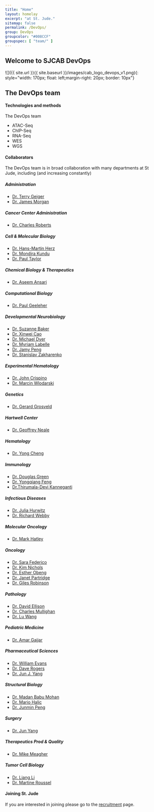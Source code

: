 ```yaml
---
title: "Home"
layout: homelay
excerpt: "at St. Jude."
sitemap: false
permalink: /DevOps/
group: DevOps
groupcolor: "#008CCF"
groupspec: [ "team/" ]
---
```


## Welcome to SJCAB DevOps

![]({{ site.url }}{{ site.baseurl }}/images/cab_logo_devops_v1.png){: style="width: 170px; float: left;margin-right: 20px; border: 10px"}


The DevOps team 
- 

#### Technologies and methods

The DevOps team 
- ATAC-Seq
- ChIP-Seq
- RNA-Seq
- WES
- WGS

#### Collaborators
The DevOps team is in broad collaboration with many departments at St Jude, including (and increasing constantly)

##### Administration
- [Dr. Terry Geiger](https://www.stjude.org/directory/g/terrence-geiger.html)
- [Dr. James Morgan](https://www.stjude.org/directory/m/james-morgan.html)

##### Cancer Center Administration
- [Dr. Charles Roberts](https://www.stjude.org/directory/r/charles-roberts.html)

##### Cell & Molecular Biology
- [Dr. Hans-Martin Herz](https://www.stjude.org/directory/h/hans-martin-herz.html)
- [Dr. Mondira Kundu](https://www.stjude.org/directory/k/mondira-kundu.html)
- [Dr. Paul Taylor](https://www.stjude.org/directory/t/j-paul-taylor.html)

##### Chemical Biology & Therapeutics
- [Dr. Aseem Ansari](https://www.stjude.org/directory/a/aseem-ansari.html)

##### Computational Biology
- [Dr. Paul Geeleher](https://www.stjude.org/directory/g/paul-geeleher.html)

##### Developmental Neurobiology
- [Dr. Suzanne Baker](https://www.stjude.org/directory/b/suzanne-baker.html)
- [Dr. Xinwei Cao](https://www.stjude.org/directory/c/xinwei-cao.html)
- [Dr. Michael Dyer](https://www.stjude.org/directory/d/michael-dyer.html)
- [Dr. Myriam Labelle](https://www.stjude.org/directory/l/myriam-labelle.html)
- [Dr. Jamy Peng](https://www.stjude.org/directory/p/jamy-peng.html)
- [Dr. Stanislav Zakharenko](https://www.stjude.org/directory/z/stanislav-zakharenko.html)

##### Experimental Hematology
- [Dr. John Crispino](https://www.stjude.org/directory/c/john-crispino.html)
- [Dr. Marcin Wlodarski](https://www.stjude.org/directory/w/marcin-wlodarski.html)

##### Genetics
- [Dr. Gerard Grosveld](https://www.stjude.org/directory/g/gerard-grosveld.html)

##### Hartwell Center
- [Dr. Geoffrey Neale](https://www.stjude.org/directory/n/geoffrey-neale.html)

##### Hematology
- [Dr. Yong Cheng](https://www.stjude.org/directory/c/yong-cheng.html)

##### Immunology
- [Dr. Douglas Green](https://www.stjude.org/directory/g/douglas-green.html)
- [Dr. Yongqiang Feng](https://www.stjude.org/directory/f/yongqiang-feng.html)
- [Dr.Thirumala-Devi Kanneganti](https://www.stjude.org/directory/k/thirumala-devi-kanneganti.html)

##### Infectious Diseases
- [Dr. Julia Hurwitz](https://www.stjude.org/directory/h/julia-hurwitz.html)
- [Dr. Richard Webby](https://www.stjude.org/directory/w/richard-webby.html)

##### Molecular Oncology
- [Dr. Mark Hatley](https://www.stjude.org/directory/h/mark-hatley.html)

##### Oncology
- [Dr. Sara Federico](https://www.stjude.org/directory/f/sara-federico.html)
- [Dr. Kim Nichols](https://www.stjude.org/directory/n/kim-nichols.html)
- [Dr. Esther Obeng](https://www.stjude.org/directory/o/esther-obeng.html)
- [Dr. Janet Partridge](https://www.stjude.org/directory/p/janet-partridge.html)
- [Dr. Giles Robinson](https://www.stjude.org/directory/r/giles-robinson.html)

##### Pathology
- [Dr. David Ellison](https://www.stjude.org/directory/e/david-ellison.html)
- [Dr. Charles Mullighan](https://www.stjude.org/directory/m/charles-mullighan.html)
- [Dr. Lu Wang](https://www.stjude.org/directory/w/lu-wang.html)

##### Pediatric Medicine
- [Dr. Amar Gajjar](https://www.stjude.org/directory/g/amar-gajjar.html)

##### Pharmaceutical Sciences
- [Dr. William Evans](https://www.stjude.org/directory/e/william-evans.html)
- [Dr. Dave Rogers](https://www.stjude.org/directory/r/david-rogers.html)
- [Dr. Jun J. Yang](https://www.stjude.org/directory/y/jun-yang.html)

##### Structural Biology
- [Dr. Madan Babu Mohan](https://www.stjude.org/directory/b/madan-babu.html)
- [Dr. Mario Halic](https://www.stjude.org/directory/h/mario-halic.html)
- [Dr. Junmin Peng](https://www.stjude.org/directory/p/junmin-peng.html)

##### Surgery
- [Dr. Jun Yang](https://www.stjude.org/directory/y/jun-yang2.html)

##### Therapeutics Prod & Quality
- [Dr. Mike Meagher](https://www.stjude.org/directory/m/michael-meagher.html)

##### Tumor Cell Biology
- [Dr. Liang Li](https://www.stjude.org/directory/l/chunliang-li.html)
- [Dr. Martine Roussel](https://www.stjude.org/directory/r/martine-roussel.html)

#### Joining St. Jude
If you are interested in joining please go to the [recruitment](/recruitment) page.
